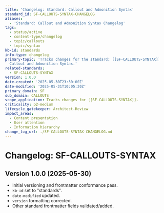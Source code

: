 ```yaml
---
title: 'Changelog: Standard: Callout and Admonition Syntax'
standard_id: SF-CALLOUTS-SYNTAX-CHANGELOG
aliases:
  - 'Standard: Callout and Admonition Syntax Changelog'
tags:
  - status/active
  - content-type/changelog
  - topic/callouts
  - topic/syntax
kb-id: standards
info-type: changelog
primary-topic: 'Tracks changes for the standard: [[SF-CALLOUTS-SYNTAX]] - Standard:
  Callout and Admonition Syntax.'
related-standards:
  - SF-CALLOUTS-SYNTAX
version: 1.0.0
date-created: '2025-05-30T23:30:00Z'
date-modified: '2025-05-31T10:05:30Z'
primary_domain: SF
sub_domain: CALLOUTS
scope_application: Tracks changes for [[SF-CALLOUTS-SYNTAX]].
criticality: p2-medium
lifecycle_gatekeeper: Architect-Review
impact_areas:
  - Content presentation
  - User attention
  - Information hierarchy
change_log_url: ./SF-CALLOUTS-SYNTAX-CHANGELOG.md
---
```


# Changelog: SF-CALLOUTS-SYNTAX

## Version 1.0.0 (2025-05-30)
- Initial versioning and frontmatter conformance pass.
- `kb-id` set to "standards".
- `date-modified` updated.
- `version` formatting corrected.
- Other standard frontmatter fields validated/added.
